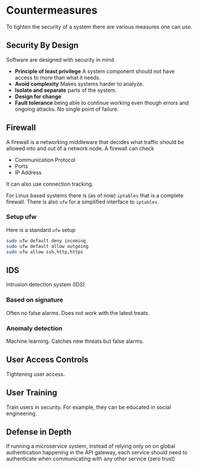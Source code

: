 # Countermeasures

To tighten the security of a system there are various measures one can use.

## Security By Design

Software are designed with security in mind.

- **Principle of least privilege** A system component should not have access to
  more than what it needs.
- **Avoid complexity** Makes systems harder to analyze.
- **Isolate and separate** parts of the system.
- **Design for change**
- **Fault tolerance** being able to continue working even though errors and
  ongoing attacks. No single point of failure.

## Firewall

A firewall is a networking middleware that decides what traffic should be
allowed into and out of a network node. A firewall can check

- Communication Protocol
- Ports
- IP Address

It can also use connection tracking.

For Linux based systems there is (as of now) `iptables` that is a complete
firewall. There is also `ufw` for a simplified interface to `iptables`.

### Setup ufw

Here is a standard `ufw` setup

```sh
sudo ufw default deny incoming
sudo ufw default allow outgoing
sudo ufw allow ssh,http,https
```

## IDS

Intrusion detection system (IDS)

### Based on signature

Often no false alarms. Does not work with the latest treats.

### Anomaly detection

Machine learning. Catches new threats but false alarms.

## User Access Controls

Tightening user access.

## User Training

Train users in security. For example, they can be educated in social
engineering.

## Defense in Depth

If running a microservice system, instead of relying only on on global
authentication happening in the API gateway, each service should need to
authenticate when communicating with any other service (zero trust)
